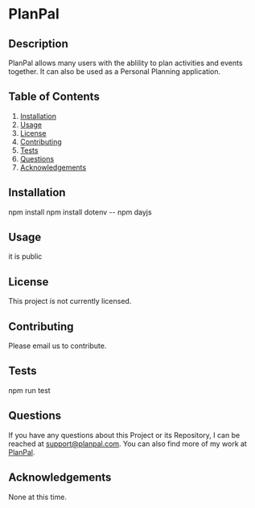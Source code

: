 # PlanPal

## Description
PlanPal allows many users with the ablility to plan activities and events together. It can also be used as a Personal Planning application.
## Table of Contents
1. [Installation](#installation)
2. [Usage](#usage)
3. [License](#license)
4. [Contributing](#contributing)
5. [Tests](#tests)
6. [Questions](#questions)
7. [Acknowledgements](#acknowledgements)
## Installation
npm install
npm install dotenv --
npm dayjs

## Usage
it is public
## License
This project is not currently licensed.
## Contributing
Please email us to contribute.
## Tests
npm run test
## Questions
If you have any questions about this Project or its Repository, I can be reached at <a href=mailto:support@planpal.com>support@planpal.com</a>.  You can also find more of my work at <a href=https://github.com/BradBurr-Github/PlanPal>PlanPal</a>.
## Acknowledgements
None at this time.